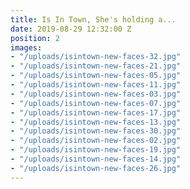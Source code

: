 ```yaml
---
title: Is In Town, She's holding a...
date: 2019-08-29 12:32:00 Z
position: 2
images:
- "/uploads/isintown-new-faces-32.jpg"
- "/uploads/isintown-new-faces-21.jpg"
- "/uploads/isintown-new-faces-05.jpg"
- "/uploads/isintown-new-faces-11.jpg"
- "/uploads/isintown-new-faces-03.jpg"
- "/uploads/isintown-new-faces-07.jpg"
- "/uploads/isintown-new-faces-17.jpg"
- "/uploads/isintown-new-faces-13.jpg"
- "/uploads/isintown-new-faces-30.jpg"
- "/uploads/isintown-new-faces-02.jpg"
- "/uploads/isintown-new-faces-19.jpg"
- "/uploads/isintown-new-faces-14.jpg"
- "/uploads/isintown-new-faces-26.jpg"
---
```


